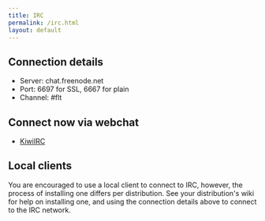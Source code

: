 ```yaml
---
title: IRC
permalink: /irc.html
layout: default
---
```


## Connection details
* Server: chat.freenode.net
* Port: 6697 for SSL, 6667 for plain
* Channel: #flt

## Connect now via webchat
- [KiwiIRC](https://kiwiirc.com/client/irc.freenode.net/flt)

## Local clients
You are encouraged to use a local client to connect to IRC, however, the
process of installing one differs per distribution. See your distribution's
wiki for help on installing one, and using the connection details above to
connect to the IRC network.

